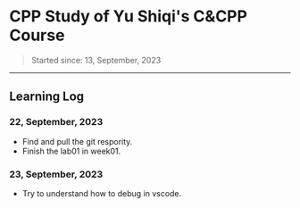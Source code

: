# CPP Study of Yu Shiqi's C&CPP Course
> Started since: 13, September, 2023
___
## Learning Log

### 22, September, 2023
- Find and pull the git respority.
- Finish the lab01 in week01.


### 23, September, 2023
- Try to understand how to debug in vscode.